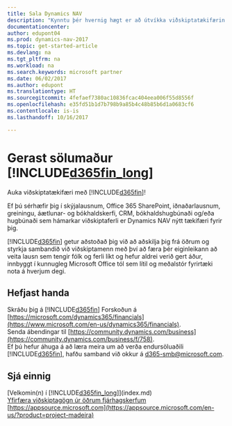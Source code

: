 ```yaml
---
title: Sala Dynamics NAV
description: "Kynntu þér hvernig hægt er að útvíkka viðskiptatækifærin og verða samstarfsaðili Microsoft og endursöluaðili fyrir Dynamics NAV."
documentationcenter: 
author: edupont04
ms.prod: dynamics-nav-2017
ms.topic: get-started-article
ms.devlang: na
ms.tgt_pltfrm: na
ms.workload: na
ms.search.keywords: microsoft partner
ms.date: 06/02/2017
ms.author: edupont
ms.translationtype: HT
ms.sourcegitcommit: 4fefaef7380ac10836fcac404eea006f55d8556f
ms.openlocfilehash: e35fd51b1d7b798b9a85b4c48b85b6d1a0683cf6
ms.contentlocale: is-is
ms.lasthandoff: 10/16/2017

---
```

# <a name="become-a-reseller-of-included365finlongincludesd365finlongmdmd"></a>Gerast sölumaður [!INCLUDE[d365fin_long](includes/d365fin_long_md.md)]
Auka viðskiptatækifæri með [!INCLUDE[d365fin](includes/d365fin_md.md)]!  

Ef þú sérhæfir þig í skýjalausnum, Office 365 SharePoint, iðnaðarlausnum, greiningu, áætlunar- og bókhaldskerfi, CRM, bókhaldshugbúnaði og/eða hugbúnaði sem hámarkar viðskiptaferli er Dynamics NAV nýtt tækifæri fyrir þig.   

[!INCLUDE[d365fin](includes/d365fin_md.md)] getur aðstoðað þig við að aðskilja þig frá öðrum og styrkja sambandið við viðskiptamenn með því að færa þér eiginleikann að veita lausn sem tengir fólk og ferli líkt og hefur aldrei verið gert áður, innbyggt í kunnugleg Microsoft Office tól sem lítil og meðalstór fyrirtæki nota á hverjum degi.  

## <a name="get-started"></a>Hefjast handa
Skráðu þig á [!INCLUDE[d365fin](includes/d365fin_md.md)] Forskoðun á [https://microsoft.com/dynamics365/financials](https://www.microsoft.com/en-us/dynamics365/financials).  
Senda ábendingar til [https://community.dynamics.com/business](https://community.dynamics.com/business/f/758).  
Ef þú hefur áhuga á að læra meira um að verða endursöluaðili [!INCLUDE[d365fin](includes/d365fin_md.md)], hafðu samband við okkur á [d365-smb@microsoft.com](mailto:d365-smb@microsoft.com).  

## <a name="see-also"></a>Sjá einnig
[Velkomin(n) í [!INCLUDE[d365fin_long](includes/d365fin_long_md.md)]](index.md)  
[Yfirfæra viðskiptagögn úr öðrum fjárhagskerfum](upload-data.md)  
[https://appsource.microsoft.com](https://appsource.microsoft.com/en-us/?product=project-madeira)  

